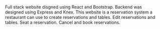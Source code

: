 Full stack website disgned using React and Bootstrap.
Backend was designed using Express and Knex.
This website is a reservation system a restaurant can use to create reservations and tables.
Edit reservations and tables.
Seat a reservation.
Cancel and book reservations.
